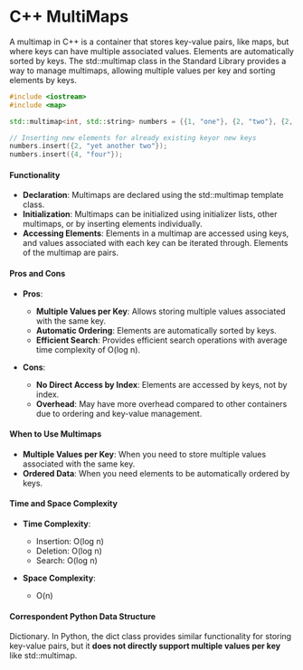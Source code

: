 # C++ MultiMaps

A multimap in C++ is a container that stores key-value pairs, like maps, but where keys can have multiple associated values. 
Elements are automatically sorted by keys.
The std::multimap class in the Standard Library provides a way to manage multimaps, allowing multiple values per key and sorting elements by keys.

```cpp
#include <iostream>
#include <map>

std::multimap<int, std::string> numbers = {{1, "one"}, {2, "two"}, {2, "another two"}, {3, "three"}};

// Inserting new elements for already existing keyor new keys
numbers.insert({2, "yet another two"});
numbers.insert({4, "four"});
```

#### Functionality
- **Declaration**: Multimaps are declared using the std::multimap template class.
- **Initialization**: Multimaps can be initialized using initializer lists, other multimaps, or by inserting elements individually.
- **Accessing Elements**: Elements in a multimap are accessed using keys, and values associated with each key can be iterated through. Elements of the multimap are pairs.

#### Pros and Cons 
- **Pros**:

    - **Multiple Values per Key**: Allows storing multiple values associated with the same key.
    - **Automatic Ordering**: Elements are automatically sorted by keys.
    - **Efficient Search**: Provides efficient search operations with average time complexity of O(log n).

- **Cons**:

    - **No Direct Access by Index**: Elements are accessed by keys, not by index.
    - **Overhead**: May have more overhead compared to other containers due to ordering and key-value management.

#### When to Use Multimaps

- **Multiple Values per Key**: When you need to store multiple values associated with the same key.
- **Ordered Data**: When you need elements to be automatically ordered by keys.

#### Time and Space Complexity
- **Time Complexity**:

    - Insertion: O(log n)
    - Deletion: O(log n)
    - Search: O(log n)

- **Space Complexity**:
    - O(n) 

#### Correspondent Python Data Structure
Dictionary. In Python, the dict class provides similar functionality for storing key-value pairs, but it **does not directly support multiple values per key** like std::multimap.